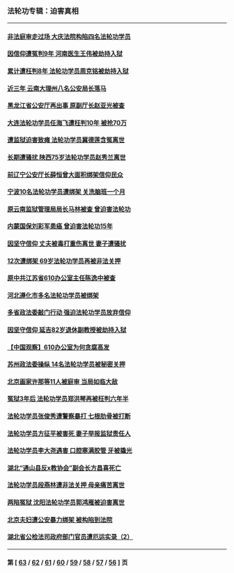 ### 法轮功专辑：迫害真相
---
#### [非法庭审走过场 大庆法院构陷四名法轮功学员](../../pages/nf4379/n13339286.md?11010430) 
#### [因信仰遭冤判9年 河南医生王伟被劫持入狱](../../pages/nf4379/n13338846.md?11010430) 
#### [累计遭枉判8年 法轮功学员周克铭被劫持入狱](../../pages/nf4379/n13336550.md?11010430) 
#### [近三年 云南大理州八名公安局长落马](../../pages/nf4379/n13335909.md?11010430) 
#### [黑龙江省公安厅再出事 原副厅长赵亚光被查](../../pages/nf4379/n13336443.md?11010430) 
#### [大连法轮功学员任海飞遭枉判10年 被抢70万](../../pages/nf4379/n13333905.md?11010430) 
#### [遭监狱迫害致瘫 法轮功学员冀德莲含冤离世](../../pages/nf4379/n13333238.md?11010430) 
#### [长期遭骚扰 陕西75岁法轮功学员赵秀兰离世](../../pages/nf4379/n13330763.md?11010430) 
#### [前辽宁公安厅长薛恒曾大面积绑架信仰民众](../../pages/nf4379/n13328815.md?11010430) 
#### [宁波10名法轮功学员遭绑架 关洗脑班一个月](../../pages/nf4379/n13328207.md?11010430) 
#### [原云南监狱管理局局长马林被查 曾迫害法轮功](../../pages/nf4379/n13329313.md?11010430) 
#### [内蒙国保刘彩军患癌 曾迫害法轮功15年](../../pages/nf4379/n13326454.md?11010430) 
#### [因坚守信仰 丈夫被毒打重伤离世 妻子遭骚扰](../../pages/nf4379/n13325952.md?11010430) 
#### [12次遭绑架 69岁法轮功学员再被非法关押](../../pages/nf4379/n13320677.md?11010430) 
#### [原中共江苏省610办公室主任陈逸中被查](../../pages/nf4379/n13326486.md?11010430) 
#### [河北遵化市多名法轮功学员被绑架](../../pages/nf4379/n13325194.md?11010430) 
#### [多省政法委敲门行动 强迫法轮功学员放弃信仰](../../pages/nf4379/n13325102.md?11010430) 
#### [因坚守信仰 延吉82岁退休副教授被劫持入狱](../../pages/nf4379/n13322611.md?11010430) 
#### [【中国观察】610办公室为何贪腐高发](../../pages/nf4379/n13324028.md?11010430) 
#### [苏州政法委操纵 14名法轮功学员被秘密关押](../../pages/nf4379/n13319891.md?11010430) 
#### [北京画家许那等11人被庭审 当局如临大敌](../../pages/nf4379/n13320838.md?11010430) 
#### [冤狱3年后 法轮功学员郑洪琴再被枉判六年半](../../pages/nf4379/n13317988.md?11010430) 
#### [法轮功学员张俊秀遭警察暴打 七根肋骨被打断](../../pages/nf4379/n13317436.md?11010430) 
#### [法轮功学员方征平被害死 妻子举报监狱责任人](../../pages/nf4379/n13315496.md?11010430) 
#### [法轮功学员李大尧遇害 口腔塞满胶管 牙被撬光](../../pages/nf4379/n13314991.md?11010430) 
#### [湖北“通山县反x教协会”副会长方昌喜死亡](../../pages/nf4379/n13312513.md?11010430) 
#### [法轮功学员段燕林遭非法关押 母亲痛苦离世](../../pages/nf4379/n13310763.md?11010430) 
#### [两陷冤狱 沈阳法轮功学员郭鸿雁被迫害离世](../../pages/nf4379/n13310194.md?11010430) 
#### [北京夫妇遭公安暴力绑架 被构陷到法院](../../pages/nf4379/n13310517.md?11010430) 
#### [湖北省公检法司政府部门官员遭厄运实录（2）](../../pages/nf4379/n13307275.md?11010430) 

---
#### 第 [ [63](./63.md?11010430) / [62](./62.md?11010430) / [61](./61.md?11010430) / [60](./60.md?11010430) / [59](./59.md?11010430) / [58](./58.md?11010430) / [57](./57.md?11010430) / [56](./56.md?11010430) ] 页
